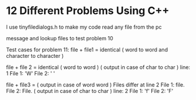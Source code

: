 # 12 Different Problems Using C++

I use tinyfiledialogs.h to make my code read any file from the pc

message and lookup files to test problem 10 

Test cases for problem 11:
file + file1 = identical ( word to word and character to character )

file + file 2 = identical ( word to word ) 
( output in case of char to char )
line: 1
File 1: 'W'
File 2: ' '

file + file3 = 
( output in case of word word )
Files differ at line 2
File 1: file.
File 2: File.
( output in case of char to char )
line: 2
File 1: 'f'
File 2: 'F'
